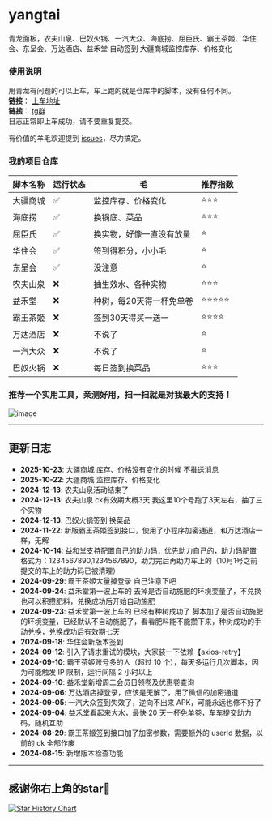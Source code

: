 # yangtai

青龙面板，农夫山泉、巴奴火锅、一汽大众、海底捞、屈臣氏、霸王茶姬、华住会、东呈会、万达酒店、益禾堂 自动签到 大疆商城监控库存、价格变化 

### 使用说明
用青龙有问题的可以上车，车上跑的就是仓库中的脚本，没有任何不同。  
**链接**： [上车地址](https://bus.yxrong.cn)  
**链接**： [tg群](https://t.me/+EkWsEK1Btx41NzY0)  
日志正常即上车成功，请不要重复提交。

有价值的羊毛欢迎提到 [issues](https://github.com/你的仓库/issues)，尽力搞定。

### 我的项目仓库

| 脚本名称 | 运行状态 | 毛             | 推荐指数 |
|------|----------|---------------|----------|
| 大疆商城 | ✅ | 监控库存、价格变化     |⭐⭐⭐|
| 海底捞  | ✅ | 换锅底、菜品        |⭐⭐⭐|
| 屈臣氏  | ✅ | 换实物，好像一直没有放量  |⭐|
| 华住会  | ✅ | 签到得积分，小小毛     |⭐|
| 东呈会  | ✅ | 没注意           |⭐|
| 农夫山泉 | ❌ | 抽生效水、各种实物     |⭐⭐⭐|
| 益禾堂  | ❌ | 种树，每20天得一杯免单卷 |⭐⭐⭐⭐⭐|
| 霸王茶姬 | ❌ | 签到30天得买一送一    |⭐⭐⭐⭐|
| 万达酒店 | ❌ | 不说了           |⭐|
| 一汽大众 | ❌ | 不说了           |⭐|
| 巴奴火锅 | ❌ | 每日签到换菜品       |⭐⭐⭐|

### 推荐一个实用工具，亲测好用，扫一扫就是对我最大的支持！
![image](https://gold.yxrong.cn/card.jpg)

---

## 更新日志
- **2025-10-23**: 大疆商城 库存、价格没有变化的时候 不推送消息
- **2025-10-22**: 大疆商城 监控库存、价格变化
- **2024-12-13**: 农夫山泉活动结束了
- **2024-12-13**: 农夫山泉 ck有效期大概3天 我这里10个号跑了3天左右，抽了三个实物
- **2024-12-13**: 巴奴火锅签到 换菜品
- **2024-11-22**: 新版霸王茶姬签到接口，使用了小程序加密通道，和万达酒店一样，无解
- **2024-10-14**: 益和堂支持配置自己的助力码，优先助力自己的，助力码配置格式为：1234567890,1234567890，助力完后再助力车上的（10月1号之前提交的车上的助力码已被清理）
- **2024-09-29**: 霸王茶姬大量掉登录 自己注意下吧
- **2024-09-24**: 益禾堂第一波上车的 去掉是否自动施肥的环境变量了，不兑换也可以积攒肥料，兑换成功后开始自动施肥
- **2024-09-23**: 益禾堂第一波上车的 已经有种树成功了 脚本加了是否自动施肥的环境变量，已经默认不自动施肥了，看看肥料能不能攒下来，种树成功的手动兑换，兑换成功后有效期七天
- **2024-09-18**: 华住会新版本签到
- **2024-09-12**: 引入了请求重试的模块，大家装一下依赖【axios-retry】
- **2024-09-10**: 霸王茶姬账号多的人（超过 10 个），每天多运行几次脚本，因为可能触发 IP 限制，运行间隔 2 小时以上
- **2024-09-10**: 益禾堂新增周二会员日领卷及优惠卷查询
- **2024-09-06**: 万达酒店掉登录，应该是无解了，用了微信的加密通道
- **2024-09-05**: 一汽大众签到失效了，逆向不出来 APK，可能永远也修不好了
- **2024-09-04**: 益禾堂看起来大水，最快 20 天一杯免单卷，车车提交助力码，随机互助
- **2024-08-29**: 霸王茶姬签到接口加了加密参数，需要额外的 userId 数据，以前的 ck 全部作废
- **2024-08-15**: 新增版本检查功能

---
## 感谢你右上角的star🌟
[![Star History Chart](https://api.star-history.com/svg?repos=checkToke/yangtai&type=Date)](https://star-history.com/#checkToke/yangtai)





